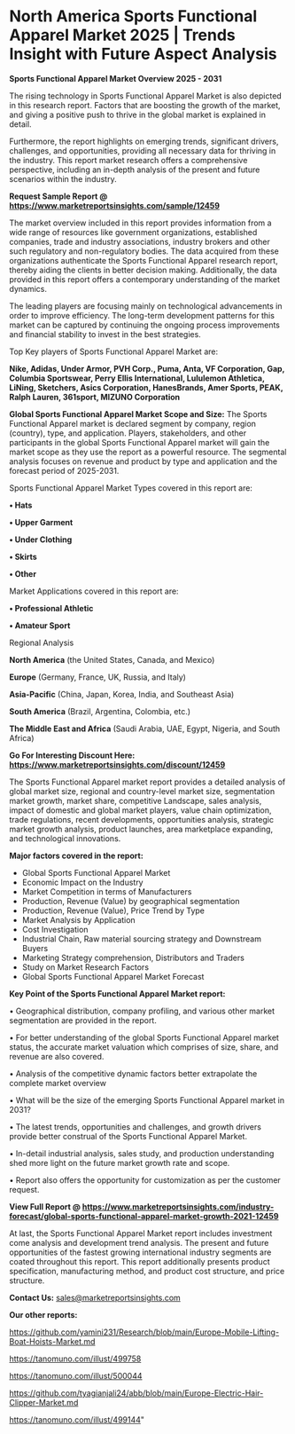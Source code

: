  # North America Sports Functional Apparel Market 2025 | Trends Insight with Future Aspect Analysis

<Strong> Sports Functional Apparel Market Overview 2025 - 2031</strong>

The rising technology in Sports Functional Apparel Market is also depicted in this research report. Factors that are boosting the growth of the market, and giving a positive push to thrive in the global market is explained in detail.

Furthermore, the report highlights on emerging trends, significant drivers, challenges, and opportunities, providing all necessary data for thriving in the industry. This report market research offers a comprehensive perspective, including an in-depth analysis of the present and future scenarios within the industry.

<strong>Request Sample Report @ <a href=https://www.marketreportsinsights.com/sample/12459>https://www.marketreportsinsights.com/sample/12459</a></strong>

The market overview included in this report provides information from a wide range of resources like government organizations, established companies, trade and industry associations, industry brokers and other such regulatory and non-regulatory bodies. The data acquired from these organizations authenticate the Sports Functional Apparel research report, thereby aiding the clients in better decision making. Additionally, the data provided in this report offers a contemporary understanding of the market dynamics.

The leading players are focusing mainly on technological advancements in order to improve efficiency. The long-term development patterns for this market can be captured by continuing the ongoing process improvements and financial stability to invest in the best strategies.

Top Key players of Sports Functional Apparel Market are:

<strong>Nike, Adidas, Under Armor, PVH Corp., Puma, Anta, VF Corporation, Gap, Columbia Sportswear, Perry Ellis International, Lululemon Athletica, LiNing, Sketchers, Asics Corporation, HanesBrands, Amer Sports, PEAK, Ralph Lauren, 361sport, MIZUNO Corporation</strong>

<strong><b>Global Sports Functional Apparel Market Scope and Size:</b></strong>
The Sports Functional Apparel market is declared segment by company, region (country), type, and application. Players, stakeholders, and other participants in the global Sports Functional Apparel market will gain the market scope as they use the report as a powerful resource. The segmental analysis focuses on revenue and product by type and application and the forecast period of 2025-2031.

Sports Functional Apparel Market Types covered in this report are:

<strong>• Hats

• Upper Garment

• Under Clothing

• Skirts

• Other</strong>

Market Applications covered in this report are:

<strong>• Professional Athletic

• Amateur Sport</strong> 

Regional Analysis

<strong>North America</strong> (the United States, Canada, and Mexico)

<strong>Europe</strong> (Germany, France, UK, Russia, and Italy)

<strong>Asia-Pacific</strong> (China, Japan, Korea, India, and Southeast Asia)

<strong>South America</strong> (Brazil, Argentina, Colombia, etc.)

<strong>The Middle East and Africa</strong> (Saudi Arabia, UAE, Egypt, Nigeria, and South Africa)

<strong>Go For Interesting Discount Here: <a href=https://www.marketreportsinsights.com/discount/12459>https://www.marketreportsinsights.com/discount/12459</a></strong>

The Sports Functional Apparel market report provides a detailed analysis of global market size, regional and country-level market size, segmentation market growth, market share, competitive Landscape, sales analysis, impact of domestic and global market players, value chain optimization, trade regulations, recent developments, opportunities analysis, strategic market growth analysis, product launches, area marketplace expanding, and technological innovations.

<strong><b>Major factors covered in the report:</b></strong>
<ul>
  <li>Global Sports Functional Apparel Market </li>
  <li>Economic Impact on the Industry</li>
  <li>Market Competition in terms of Manufacturers</li>
  <li>Production, Revenue (Value) by geographical segmentation</li>
  <li>Production, Revenue (Value), Price Trend by Type</li>
  <li>Market Analysis by Application</li>
  <li>Cost Investigation</li>
  <li>Industrial Chain, Raw material sourcing strategy and Downstream Buyers</li>
  <li>Marketing Strategy comprehension, Distributors and Traders</li>
  <li>Study on Market Research Factors</li>
  <li>Global Sports Functional Apparel Market Forecast</li>
</ul>

<strong><b>Key Point of the Sports Functional Apparel Market report:</b></strong>

• Geographical distribution, company profiling, and various other market segmentation are provided in the report.

• For better understanding of the global Sports Functional Apparel market status, the accurate market valuation which comprises of size, share, and revenue are also covered.

• Analysis of the competitive dynamic factors better extrapolate the complete market overview

• What will be the size of the emerging Sports Functional Apparel market in 2031?

• The latest trends, opportunities and challenges, and growth drivers provide better construal of the Sports Functional Apparel Market.

• In-detail industrial analysis, sales study, and production understanding shed more light on the future market growth rate and scope.

• Report also offers the opportunity for customization as per the customer request.

<strong><b>View Full Report @ <a href=https://www.marketreportsinsights.com/industry-forecast/global-sports-functional-apparel-market-growth-2021-12459>https://www.marketreportsinsights.com/industry-forecast/global-sports-functional-apparel-market-growth-2021-12459</a></b></strong>


At last, the Sports Functional Apparel Market report includes investment come analysis and development trend analysis. The present and future opportunities of the fastest growing international industry segments are coated throughout this report. This report additionally presents product specification, manufacturing method, and product cost structure, and price structure.

<strong>Contact Us:</strong>
sales@marketreportsinsights.com

<strong>Our other reports:</strong>

<a href=https://github.com/yamini231/Research/blob/main/Europe-Mobile-Lifting-Boat-Hoists-Market.md>https://github.com/yamini231/Research/blob/main/Europe-Mobile-Lifting-Boat-Hoists-Market.md</a>

<a href=https://tanomuno.com/illust/499758>https://tanomuno.com/illust/499758</a>

<a href=https://tanomuno.com/illust/500044>https://tanomuno.com/illust/500044</a>

<a href=https://github.com/tyagianjali24/abb/blob/main/Europe-Electric-Hair-Clipper-Market.md>https://github.com/tyagianjali24/abb/blob/main/Europe-Electric-Hair-Clipper-Market.md</a>

<a href=https://tanomuno.com/illust/499144>https://tanomuno.com/illust/499144</a>"
